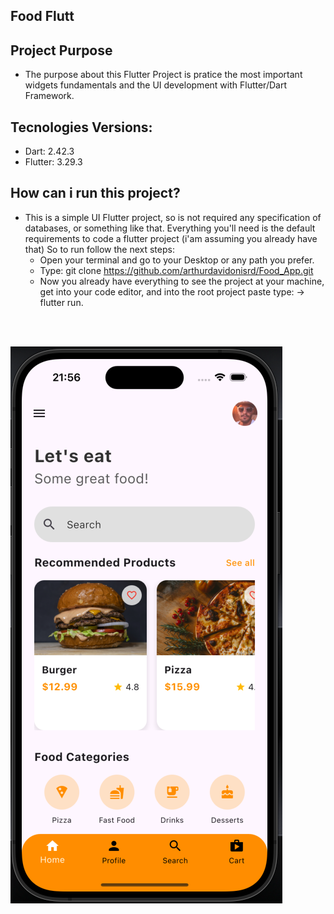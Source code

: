 ## Food Flutt

## Project Purpose
 - The purpose about this Flutter Project is pratice the most important widgets fundamentals and the UI development with Flutter/Dart Framework.

## Tecnologies Versions:
 - Dart: 2.42.3
 - Flutter: 3.29.3

## How can i run this project?
 - This is a simple UI Flutter project, so is not required any specification of databases, or something like that. Everything you'll need is the default requirements to code a flutter project (i'am assuming you already have that)  So to run follow the next steps:
   - Open your terminal and go to your Desktop or any path you prefer.
   - Type: git clone https://github.com/arthurdavidonisrd/Food_App.git
   - Now you already have everything to see the project at your machine, get into your code editor, and into the root project paste type: -> flutter run.

  <br> <br>

<img src="https://github.com/arthurdavidonisrd/Food_App/blob/main/lib/images/UI.png" alt="Descrição da imagem">
